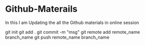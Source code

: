 # Github-Materails
In this I am Updating the all the Github materials in online session

git init
git add .
git commit -m "msg"
git remote add remote_name branch_name
git push remote_name branch_name
